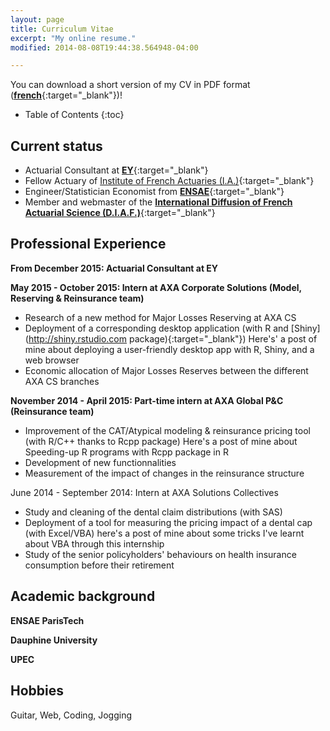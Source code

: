 ```yaml
---
layout: page
title: Curriculum Vitae
excerpt: "My online resume."
modified: 2014-08-08T19:44:38.564948-04:00

---
```


You can download a short version of my CV in PDF format ([**french**](https://drive.google.com/file/d/0B9sO-FiCPQljWWpwandERzVSLUk/view?usp=sharing){:target="_blank"})!

* Table of Contents
{:toc}

## Current status

* Actuarial Consultant at [**EY**](http://www.ey.com){:target="_blank"} 
* Fellow Actuary of [Institute of French Actuaries (I.A.)](http://www.institutdesactuaires.com/){:target="_blank"}
* Engineer/Statistician Economist from [**ENSAE**](http://www.ensae.fr/ensae_engl/index.php?option=com_content&view=article&id=18&Itemid=48){:target="_blank"}  
* Member and webmaster of the [**International Diffusion of French Actuarial Science (D.I.A.F.)**](http://assodiaf.org){:target="_blank"}

## Professional Experience

**From December 2015: Actuarial Consultant at EY**

**May 2015 - October 2015: Intern at AXA Corporate Solutions (Model, Reserving & Reinsurance team)**

* Research of a new method for Major Losses Reserving at AXA CS 
* Deployment of a corresponding desktop application (with R and [Shiny](http://shiny.rstudio.com package){:target="_blank"})
    Here's' a post of mine about deploying a user-friendly desktop app with R, Shiny, and a web browser
* Economic allocation of Major Losses Reserves between the different AXA CS branches

**November 2014 - April 2015: Part-time intern at AXA Global P&C (Reinsurance team)**

* Improvement of the CAT/Atypical modeling & reinsurance pricing tool (with R/C++ thanks to Rcpp package)
    Here's a post of mine about Speeding-up R programs with Rcpp package in R 
* Development of new functionnalities
* Measurement of the impact of changes in the reinsurance structure 

June 2014 - September 2014: Intern at AXA Solutions Collectives

* Study and cleaning of the dental claim distributions (with SAS)
* Deployment of a tool for measuring the pricing impact of a dental cap (with Excel/VBA)
    here's a post of mine about some tricks I've learnt about VBA through this internship 
* Study of the senior policyholders' behaviours on health insurance consumption before their retirement

## Academic background

**ENSAE ParisTech**


**Dauphine University**

**UPEC**

## Hobbies

Guitar, Web, Coding, Jogging